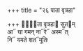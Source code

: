 +++
title = "२६ पाता वृत्रहा"

+++
पा᳐᳓ता वृत्रहा᳓ सुत᳓म्  
आ᳓ घा गमन् ना᳓रे᳓ अस्म᳓त्  
नि᳓ यमते शत᳓मूतिः